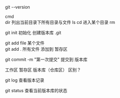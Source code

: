 git --version


cmd  
dir 列出当前目录下所有目录与文件  ls
cd 进入某个目录 
rm


git init 初始化  创建版本库 .git 

git add file  某个文件  
git add . 所有文件  添加到  暂存区
  
git commit -m "第一次提交"   提交到 版本库

工作区 暂存区 版本库（仓库区） 区别？

git log 查看版本记录

git status 查看当前版本库的状态

